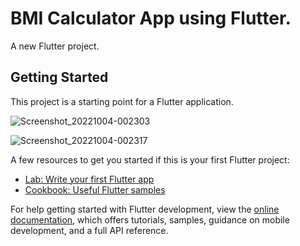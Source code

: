# BMI Calculator App using Flutter. 

A new Flutter project.



## Getting Started

This project is a starting point for a Flutter application.

![Screenshot_20221004-002303](https://user-images.githubusercontent.com/88857387/196039790-18085f31-8a3e-488c-92bd-6260e4f6aa9a.jpg)

![Screenshot_20221004-002317](https://user-images.githubusercontent.com/88857387/196039823-66b109fd-7efe-424e-b3db-c5c9e9f5db7c.jpg)


A few resources to get you started if this is your first Flutter project:

- [Lab: Write your first Flutter app](https://docs.flutter.dev/get-started/codelab)
- [Cookbook: Useful Flutter samples](https://docs.flutter.dev/cookbook)

For help getting started with Flutter development, view the
[online documentation](https://docs.flutter.dev/), which offers tutorials,
samples, guidance on mobile development, and a full API reference.
